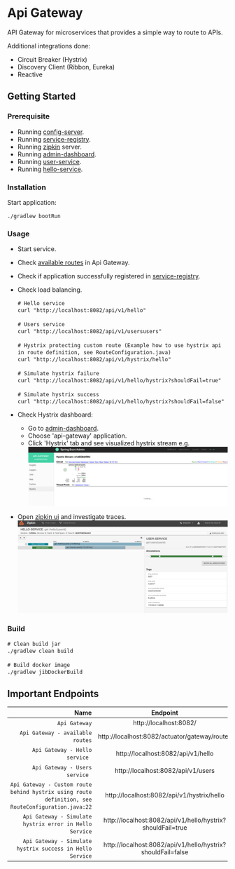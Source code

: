 # Api Gateway

API Gateway for microservices that provides a simple way to route to APIs.

Additional integrations done:

* Circuit Breaker (Hystrix)
* Discovery Client (Ribbon, Eureka)
* Reactive

## Getting Started

### Prerequisite

* Running [config-server](../config-server).
* Running [service-registry](../service-registry).
* Running [zipkin](../../.) server.
* Running [admin-dashboard](../admin-dashboard).
* Running [user-service](../services/user-service).
* Running [hello-service](../services/hello-service).

### Installation

Start application:

```
./gradlew bootRun
```

### Usage

* Start service.

* Check [available routes](http://localhost:8082/actuator/gateway/routes) in Api Gateway.

* Check if application successfully registered in [service-registry](http://localhost:8761/).

* Check load balancing.
  ```shell
  # Hello service
  curl "http://localhost:8082/api/v1/hello"
  
  # Users service    
  curl "http://localhost:8082/api/v1/usersusers"
  
  # Hystrix protecting custom route (Example how to use hystrix api in route definition, see RouteConfiguration.java)
  curl "http://localhost:8082/api/v1/hystrix/hello"
  
  # Simulate hystrix failure
  curl "http://localhost:8082/api/v1/hello/hystrix?shouldFail=true"
  
  # Simulate hystrix success
  curl "http://localhost:8082/api/v1/hello/hystrix?shouldFail=false"
  ```

* Check Hystrix dashboard:
    * Go to [admin-dashboard](http://localhost:8085/applications).
    * Choose 'api-gateway' application.
    * Click 'Hystrix' tab and see visualized hystrix stream e.g.
      ![api-gateway hystrix dashboard](./../../_docs/img/api-gateway-hystrix.png)

* Open [zipkin ui](http://localhost:9411/zipkin/) and investigate traces.
  ![zipkin](./../../_docs/img/zipkin.png)

### Build

```
# Clean build jar
./gradlew clean build

# Build docker image
./gradlew jibDockerBuild
```

## Important Endpoints

| Name | Endpoint | 
| -------------:|:--------:|
| `Api Gateway` | http://localhost:8082/ |
| `Api Gateway - available routes` | http://localhost:8082/actuator/gateway/routes |
| `Api Gateway - Hello service ` | http://localhost:8082/api/v1/hello |
| `Api Gateway - Users service ` | http://localhost:8082/api/v1/users |
| `Api Gateway - Custom route behind hystrix using route definition, see RouteConfiguration.java:22` | http://localhost:8082/api/v1/hystrix/hello |
| `Api Gateway - Simulate hystrix error in Hello Service` | http://localhost:8082/api/v1/hello/hystrix?shouldFail=true |
| `Api Gateway - Simulate hystrix success in Hello Service` | http://localhost:8082/api/v1/hello/hystrix?shouldFail=false |


